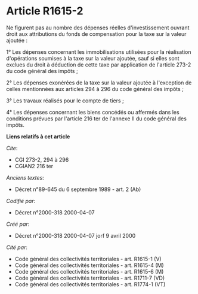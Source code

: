 # Article R1615-2

Ne figurent pas au nombre des dépenses réelles d'investissement ouvrant droit aux attributions du fonds de compensation pour
la taxe sur la valeur ajoutée :

1° Les dépenses concernant les immobilisations utilisées pour la réalisation d'opérations soumises à la taxe sur la valeur
ajoutée, sauf si elles sont exclues du droit à déduction de cette taxe par application de l'article 273-2 du code général des
impôts ;

2° Les dépenses exonérées de la taxe sur la valeur ajoutée à l'exception de celles mentionnées aux articles 294 à 296 du code
général des impôts ;

3° Les travaux réalisés pour le compte de tiers ;

4° Les dépenses concernant les biens concédés ou affermés dans les conditions prévues par l'article 216 ter de l'annexe II du
code général des impôts.

**Liens relatifs à cet article**

_Cite_:

  - CGI 273-2, 294 à 296
  - CGIAN2 216 ter

_Anciens textes_:

  - Décret n°89-645 du 6 septembre 1989 - art. 2 (Ab)

_Codifié par_:

  - Décret n°2000-318 2000-04-07

_Créé par_:

  - Décret n°2000-318 2000-04-07 jorf 9 avril 2000

_Cité par_:

  - Code général des collectivités territoriales - art. R1615-1 (V)
  - Code général des collectivités territoriales - art. R1615-4 (M)
  - Code général des collectivités territoriales - art. R1615-6 (M)
  - Code général des collectivités territoriales - art. R1711-7 (VD)
  - Code général des collectivités territoriales - art. R1774-1 (VT)
